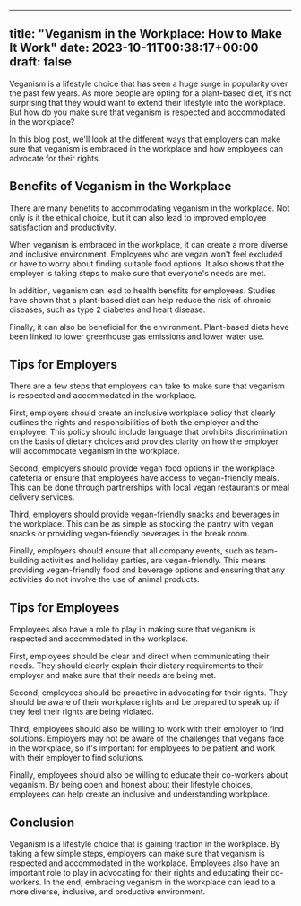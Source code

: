 
---
title: "Veganism in the Workplace: How to Make It Work"
date: 2023-10-11T00:38:17+00:00
draft: false
---

Veganism is a lifestyle choice that has seen a huge surge in popularity over the past few years. As more people are opting for a plant-based diet, it's not surprising that they would want to extend their lifestyle into the workplace. But how do you make sure that veganism is respected and accommodated in the workplace? 

In this blog post, we'll look at the different ways that employers can make sure that veganism is embraced in the workplace and how employees can advocate for their rights. 

## Benefits of Veganism in the Workplace

There are many benefits to accommodating veganism in the workplace. Not only is it the ethical choice, but it can also lead to improved employee satisfaction and productivity. 

When veganism is embraced in the workplace, it can create a more diverse and inclusive environment. Employees who are vegan won't feel excluded or have to worry about finding suitable food options. It also shows that the employer is taking steps to make sure that everyone's needs are met. 

In addition, veganism can lead to health benefits for employees. Studies have shown that a plant-based diet can help reduce the risk of chronic diseases, such as type 2 diabetes and heart disease. 

Finally, it can also be beneficial for the environment. Plant-based diets have been linked to lower greenhouse gas emissions and lower water use. 

## Tips for Employers

There are a few steps that employers can take to make sure that veganism is respected and accommodated in the workplace. 

First, employers should create an inclusive workplace policy that clearly outlines the rights and responsibilities of both the employer and the employee. This policy should include language that prohibits discrimination on the basis of dietary choices and provides clarity on how the employer will accommodate veganism in the workplace. 

Second, employers should provide vegan food options in the workplace cafeteria or ensure that employees have access to vegan-friendly meals. This can be done through partnerships with local vegan restaurants or meal delivery services. 

Third, employers should provide vegan-friendly snacks and beverages in the workplace. This can be as simple as stocking the pantry with vegan snacks or providing vegan-friendly beverages in the break room. 

Finally, employers should ensure that all company events, such as team-building activities and holiday parties, are vegan-friendly. This means providing vegan-friendly food and beverage options and ensuring that any activities do not involve the use of animal products. 

## Tips for Employees

Employees also have a role to play in making sure that veganism is respected and accommodated in the workplace. 

First, employees should be clear and direct when communicating their needs. They should clearly explain their dietary requirements to their employer and make sure that their needs are being met. 

Second, employees should be proactive in advocating for their rights. They should be aware of their workplace rights and be prepared to speak up if they feel their rights are being violated. 

Third, employees should also be willing to work with their employer to find solutions. Employers may not be aware of the challenges that vegans face in the workplace, so it's important for employees to be patient and work with their employer to find solutions. 

Finally, employees should also be willing to educate their co-workers about veganism. By being open and honest about their lifestyle choices, employees can help create an inclusive and understanding workplace. 

## Conclusion

Veganism is a lifestyle choice that is gaining traction in the workplace. By taking a few simple steps, employers can make sure that veganism is respected and accommodated in the workplace. Employees also have an important role to play in advocating for their rights and educating their co-workers. In the end, embracing veganism in the workplace can lead to a more diverse, inclusive, and productive environment.
